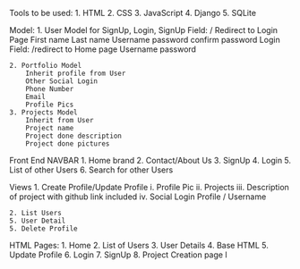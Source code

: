 Tools to be used:
    1. HTML
    2. CSS
    3. JavaScript
    4. Django
    5. SQLite

Model:
    1. User Model for SignUp, Login, 
        SignUp Field: / Redirect to Login Page
            First name
            Last name
            Username
            password
            confirm password
        Login Field: /redirect to Home page
            Username
            password
        
    2. Portfolio Model
        Inherit profile from User
        Other Social Login
        Phone Number
        Email
        Profile Pics
    3. Projects Model
        Inherit from User
        Project name
        Project done description
        Project done pictures

Front End
    NAVBAR 
        1. Home brand
        2. Contact/About Us
        3. SignUp
        4. Login
        5. List of other Users
        6. Search for other Users

Views
    1. Create Profile/Update Profile 
        i. Profile Pic
        ii. Projects
        iii. Description of project with github link included
        iv. Social Login Profile / Username

    2. List Users
    5. User Detail
    5. Delete Profile

HTML Pages:
    1. Home
    2. List of Users
    3. User Details
    4. Base HTML
    5. Update Profile
    6. Login 
    7. SignUp
    8. Project Creation page
        l